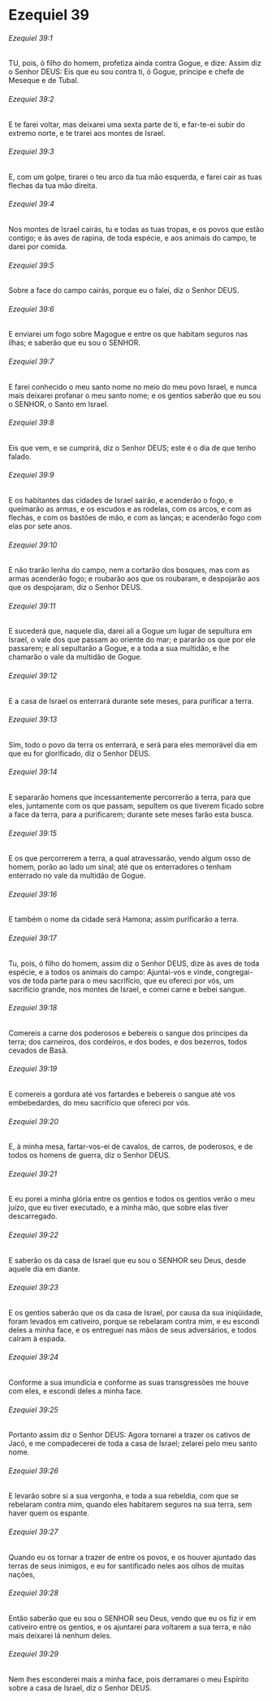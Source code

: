 # Ezequiel 39

###### Ezequiel 39:1

TU, pois, ó filho do homem, profetiza ainda contra Gogue, e dize: Assim diz o Senhor DEUS: Eis que eu sou contra ti, ó Gogue, príncipe e chefe de Meseque e de Tubal.

###### Ezequiel 39:2

E te farei voltar, mas deixarei uma sexta parte de ti, e far-te-ei subir do extremo norte, e te trarei aos montes de Israel.

###### Ezequiel 39:3

E, com um golpe, tirarei o teu arco da tua mão esquerda, e farei cair as tuas flechas da tua mão direita.

###### Ezequiel 39:4

Nos montes de Israel cairás, tu e todas as tuas tropas, e os povos que estão contigo; e às aves de rapina, de toda espécie, e aos animais do campo, te darei por comida.

###### Ezequiel 39:5

Sobre a face do campo cairás, porque eu o falei, diz o Senhor DEUS.

###### Ezequiel 39:6

E enviarei um fogo sobre Magogue e entre os que habitam seguros nas ilhas; e saberão que eu sou o SENHOR.

###### Ezequiel 39:7

E farei conhecido o meu santo nome no meio do meu povo Israel, e nunca mais deixarei profanar o meu santo nome; e os gentios saberão que eu sou o SENHOR, o Santo em Israel.

###### Ezequiel 39:8

Eis que vem, e se cumprirá, diz o Senhor DEUS; este é o dia de que tenho falado.

###### Ezequiel 39:9

E os habitantes das cidades de Israel sairão, e acenderão o fogo, e queimarão as armas, e os escudos e as rodelas, com os arcos, e com as flechas, e com os bastões de mão, e com as lanças; e acenderão fogo com elas por sete anos.

###### Ezequiel 39:10

E não trarão lenha do campo, nem a cortarão dos bosques, mas com as armas acenderão fogo; e roubarão aos que os roubaram, e despojarão aos que os despojaram, diz o Senhor DEUS.

###### Ezequiel 39:11

E sucederá que, naquele dia, darei ali a Gogue um lugar de sepultura em Israel, o vale dos que passam ao oriente do mar; e pararão os que por ele passarem; e ali sepultarão a Gogue, e a toda a sua multidão, e lhe chamarão o vale da multidão de Gogue.

###### Ezequiel 39:12

E a casa de Israel os enterrará durante sete meses, para purificar a terra.

###### Ezequiel 39:13

Sim, todo o povo da terra os enterrará, e será para eles memorável dia em que eu for glorificado, diz o Senhor DEUS.

###### Ezequiel 39:14

E separarão homens que incessantemente percorrerão a terra, para que eles, juntamente com os que passam, sepultem os que tiverem ficado sobre a face da terra, para a purificarem; durante sete meses farão esta busca.

###### Ezequiel 39:15

E os que percorrerem a terra, a qual atravessarão, vendo algum osso de homem, porão ao lado um sinal; até que os enterradores o tenham enterrado no vale da multidão de Gogue.

###### Ezequiel 39:16

E também o nome da cidade será Hamona; assim purificarão a terra.

###### Ezequiel 39:17

Tu, pois, ó filho do homem, assim diz o Senhor DEUS, dize às aves de toda espécie, e a todos os animais do campo: Ajuntai-vos e vinde, congregai-vos de toda parte para o meu sacrifício, que eu ofereci por vós, um sacrifício grande, nos montes de Israel, e comei carne e bebei sangue.

###### Ezequiel 39:18

Comereis a carne dos poderosos e bebereis o sangue dos príncipes da terra; dos carneiros, dos cordeiros, e dos bodes, e dos bezerros, todos cevados de Basã.

###### Ezequiel 39:19

E comereis a gordura até vos fartardes e bebereis o sangue até vos embebedardes, do meu sacrifício que ofereci por vós.

###### Ezequiel 39:20

E, à minha mesa, fartar-vos-ei de cavalos, de carros, de poderosos, e de todos os homens de guerra, diz o Senhor DEUS.

###### Ezequiel 39:21

E eu porei a minha glória entre os gentios e todos os gentios verão o meu juízo, que eu tiver executado, e a minha mão, que sobre elas tiver descarregado.

###### Ezequiel 39:22

E saberão os da casa de Israel que eu sou o SENHOR seu Deus, desde aquele dia em diante.

###### Ezequiel 39:23

E os gentios saberão que os da casa de Israel, por causa da sua iniqüidade, foram levados em cativeiro, porque se rebelaram contra mim, e eu escondi deles a minha face, e os entreguei nas mãos de seus adversários, e todos caíram à espada.

###### Ezequiel 39:24

Conforme a sua imundícia e conforme as suas transgressões me houve com eles, e escondi deles a minha face.

###### Ezequiel 39:25

Portanto assim diz o Senhor DEUS: Agora tornarei a trazer os cativos de Jacó, e me compadecerei de toda a casa de Israel; zelarei pelo meu santo nome.

###### Ezequiel 39:26

E levarão sobre si a sua vergonha, e toda a sua rebeldia, com que se rebelaram contra mim, quando eles habitarem seguros na sua terra, sem haver quem os espante.

###### Ezequiel 39:27

Quando eu os tornar a trazer de entre os povos, e os houver ajuntado das terras de seus inimigos, e eu for santificado neles aos olhos de muitas nações,

###### Ezequiel 39:28

Então saberão que eu sou o SENHOR seu Deus, vendo que eu os fiz ir em cativeiro entre os gentios, e os ajuntarei para voltarem a sua terra, e não mais deixarei lá nenhum deles.

###### Ezequiel 39:29

Nem lhes esconderei mais a minha face, pois derramarei o meu Espírito sobre a casa de Israel, diz o Senhor DEUS.

